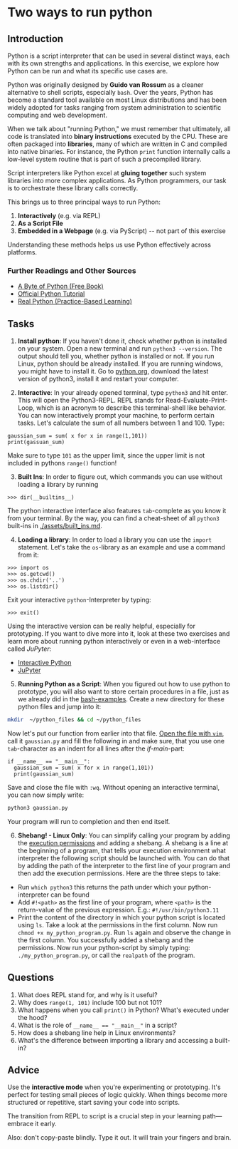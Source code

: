 <!---
{
  "depends_on": [],
  "author": "Stephan Bökelmann",
  "first_used": "2025-04-07",
  "keywords": ["python", "REPL"]
}
--->

# Two ways to run python

## Introduction
Python is a script interpreter that can be used in several distinct ways, each with its own strengths and applications. In this exercise, we explore how Python can be run and what its specific use cases are.

Python was originally designed by **Guido van Rossum** as a cleaner alternative to shell scripts, especially `bash`. Over the years, Python has become a standard tool available on most Linux distributions and has been widely adopted for tasks ranging from system administration to scientific computing and web development.

When we talk about "running Python," we must remember that ultimately, all code is translated into **binary instructions** executed by the CPU. These are often packaged into **libraries**, many of which are written in C and compiled into native binaries. For instance, the Python `print` function internally calls a low-level system routine that is part of such a precompiled library.

Script interpreters like Python excel at **gluing together** such system libraries into more complex applications. As Python programmers, our task is to orchestrate these library calls correctly.

This brings us to three principal ways to run Python:

1. **Interactively** (e.g. via REPL)
2. **As a Script File**
3. **Embedded in a Webpage** (e.g. via PyScript) -- not part of this exercise

Understanding these methods helps us use Python effectively across platforms.


### Further Readings and Other Sources
- [A Byte of Python (Free Book)](https://python.swaroopch.com/)
- [Official Python Tutorial](https://docs.python.org/3/tutorial/index.html)
- [Real Python (Practice-Based Learning)](https://realpython.com/)

## Tasks
1. **Install python**:  If you haven't done it, check whether python is installed on your system. Open a new terminal and run `python3 --version`. The output should tell you, whether python is installed or not. If you run Linux, python should be already installed. If you are running windows, you might have to install it. Go to [python.org](https://www.python.org/downloads/windows/), download the latest version of python3, install it and restart your computer.

2. **Interactive**: In your already opened terminal, type `python3` and hit enter. This will open the Python3-REPL. REPL stands for Read-Evaluate-Print-Loop, which is an acronym to describe this terminal-shell like behavior. 
You can now interactively prompt your machine, to perform certain tasks. Let's calculate the sum of all numbers between 1 and 100. Type:

```python3
gaussian_sum = sum( x for x in range(1,101))
print(gassuan_sum)
```

Make sure to type `101` as the upper limit, since the upper limit is not included in pythons `range()` function!

3. **Built Ins**: In order to figure out, which commands you can use without loading a library by running 
```python3
>>> dir(__builtins__)
```
The python interactive interface also features `tab`-complete as you know it from your terminal.
By the way, you can find a cheat-sheet of all `python3` built-ins in [./assets/built_ins.md](assets/built_ins.md).


4. **Loading a library**: In order to load a library you can use the `import` statement. Let's take the `os`-library as an example and use a command from it:
```python3
>>> import os
>>> os.getcwd()
>>> os.chdir('..')
>>> os.listdir()
```

Exit your interactive `python`-Interpreter by typing:
```python3
>>> exit()
```

Using the interactive version can be really helpful, especially for prototyping. If you want to dive more into it, look at these two exercises and learn more about running python interactively or even in a web-interface called _JuPyter_: 
* [Interactive Python](github.com/STEMgraph/missing)
* [JuPyter](github.com/STEMgraph/missing)

5. **Running Python as a Script**: When you figured out how to use python to prototype, you will also want to store certain procedures in a file, just as we already did in the [bash-examples](github.com/STEMgraph/missing). Create a new directory for these python files and jump into it:
```bash
mkdir  ~/python_files && cd ~/python_files
```
Now let's put our function from earlier into that file. [Open the file with `vim`](https://github.com/STEMgraph/2c7334b3-b07d-48d6-a562-79072d8e166e), call it `gaussian.py` and fill the following in and make sure, that you use one `tab`-character as an indent for all lines after the _if-main_-part:
```python3
if __name__ == "__main__":
  gaussian_sum = sum( x for x in range(1,101))
  print(gaussian_sum)
```
Save and close the file with `:wq`. 
Without opening an interactive terminal, you can now simply write:
```bash
python3 gaussian.py
```
Your program will run to completion and then end itself.

6. **Shebang! - Linux Only**: You can simplify calling your program by adding the [execution permissions](https://github.com/STEMgraph/be5c2a4a-756f-4303-961c-e616e0cdab11) and adding a shebang. A shebang is a line at the beginning of a program, that tells your execution environment what interpreter the following script should be launched with. You can do that by adding the path of the interpreter to the first line of your program and then add the execution permissions. Here are the three steps to take:
* Run `which python3` this returns the path under which your python-interpreter can be found
* Add `#!<path>` as the first line of your program, where `<path>` is the return-value of the previous expression. E.g.: `#!/usr/bin/python3.11`
* Print the content of the directory in which your python script is located using `ls`. Take a look at the permissions in the first column. Now run `chmod +x my_python_program.py`. Run `ls` again and observe the change in the first column. 
You successfully added a shebang and the permissions. Now run your python-script by simply typing: `./my_python_program.py`, or call the `realpath` of the program.

## Questions

1. What does REPL stand for, and why is it useful?
2. Why does `range(1, 101)` include 100 but not 101?
3. What happens when you call `print()` in Python? What's executed under the hood?
4. What is the role of `__name__ == "__main__"` in a script?
5. How does a shebang line help in Linux environments?
6. What's the difference between importing a library and accessing a built-in?


## Advice

Use the **interactive mode** when you're experimenting or prototyping. It's perfect for testing small pieces of logic quickly. When things become more structured or repetitive, start saving your code into scripts. 

The transition from REPL to script is a crucial step in your learning path—embrace it early.

Also: don't copy-paste blindly. Type it out. It will train your fingers and brain.
